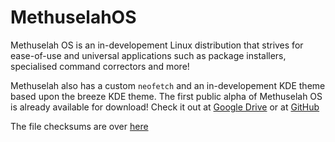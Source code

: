 # MethuselahOS

Methuselah OS is an in-developement Linux distribution that strives
for ease-of-use and universal applications such as
package installers, specialised command correctors and more!

Methuselah also has a custom `neofetch` and an in-developement
KDE theme based upon the breeze KDE theme. The first public alpha
of Methuselah OS is already available for download! Check it out at
[Google Drive](https://drive.google.com/uc?export=download&id=17CEhU70zxZySBS2v1RYGYP4o50fDWBjX)
or at [GitHub](https://github.com/InanisDev/MethuselahOS/releases)

The file checksums are over [here](https://github.com/InanisDev/MethuselahOS/releases/tag/Download)